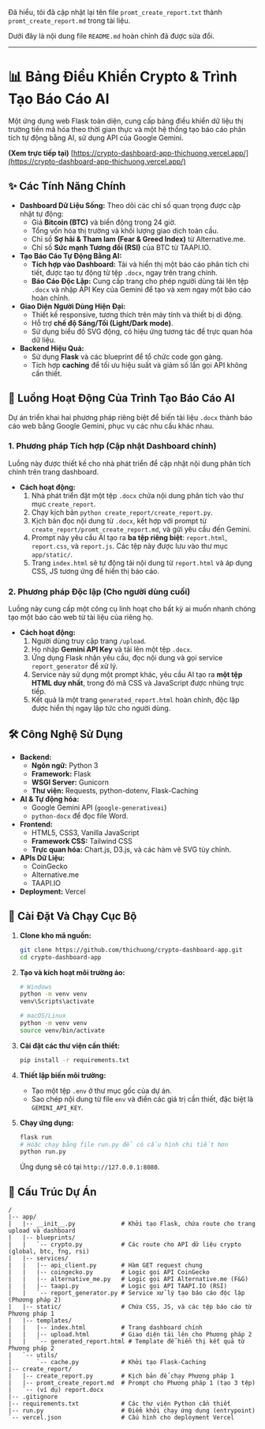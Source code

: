 Đã hiểu, tôi đã cập nhật lại tên file `promt_create_report.txt` thành `promt_create_report.md` trong tài liệu.

Dưới đây là nội dung file `README.md` hoàn chỉnh đã được sửa đổi.

-----

# 📊 Bảng Điều Khiển Crypto & Trình Tạo Báo Cáo AI

Một ứng dụng web Flask toàn diện, cung cấp bảng điều khiển dữ liệu thị trường tiền mã hóa theo thời gian thực và một hệ thống tạo báo cáo phân tích tự động bằng AI, sử dụng API của Google Gemini.

**(Xem trực tiếp tại)** [https://crypto-dashboard-app-thichuong.vercel.app/](https://crypto-dashboard-app-thichuong.vercel.app/)

## ✨ Các Tính Năng Chính

  * **Dashboard Dữ Liệu Sống:** Theo dõi các chỉ số quan trọng được cập nhật tự động:
      * Giá **Bitcoin (BTC)** và biến động trong 24 giờ.
      * Tổng vốn hóa thị trường và khối lượng giao dịch toàn cầu.
      * Chỉ số **Sợ hãi & Tham lam (Fear & Greed Index)** từ Alternative.me.
      * Chỉ số **Sức mạnh Tương đối (RSI)** của BTC từ TAAPI.IO.
  * **Tạo Báo Cáo Tự Động Bằng AI:**
      * **Tích hợp vào Dashboard:** Tải và hiển thị một báo cáo phân tích chi tiết, được tạo tự động từ tệp `.docx`, ngay trên trang chính.
      * **Báo Cáo Độc Lập:** Cung cấp trang cho phép người dùng tải lên tệp `.docx` và nhập API Key của Gemini để tạo và xem ngay một báo cáo hoàn chỉnh.
  * **Giao Diện Người Dùng Hiện Đại:**
      * Thiết kế responsive, tương thích trên máy tính và thiết bị di động.
      * Hỗ trợ **chế độ Sáng/Tối (Light/Dark mode)**.
      * Sử dụng biểu đồ SVG động, có hiệu ứng tương tác để trực quan hóa dữ liệu.
  * **Backend Hiệu Quả:**
      * Sử dụng **Flask** và các blueprint để tổ chức code gọn gàng.
      * Tích hợp **caching** để tối ưu hiệu suất và giảm số lần gọi API không cần thiết.

## 🤖 Luồng Hoạt Động Của Trình Tạo Báo Cáo AI

Dự án triển khai hai phương pháp riêng biệt để biến tài liệu `.docx` thành báo cáo web bằng Google Gemini, phục vụ các nhu cầu khác nhau.

### 1\. Phương pháp Tích hợp (Cập nhật Dashboard chính)

Luồng này được thiết kế cho nhà phát triển để cập nhật nội dung phân tích chính trên trang dashboard.

  * **Cách hoạt động:**
    1.  Nhà phát triển đặt một tệp `.docx` chứa nội dung phân tích vào thư mục `create_report`.
    2.  Chạy kịch bản `python create_report/create_report.py`.
    3.  Kịch bản đọc nội dung từ `.docx`, kết hợp với prompt từ `create_report/promt_create_report.md`, và gửi yêu cầu đến Gemini.
    4.  Prompt này yêu cầu AI tạo ra **ba tệp riêng biệt**: `report.html`, `report.css`, và `report.js`. Các tệp này được lưu vào thư mục `app/static/`.
    5.  Trang `index.html` sẽ tự động tải nội dung từ `report.html` và áp dụng CSS, JS tương ứng để hiển thị báo cáo.

### 2\. Phương pháp Độc lập (Cho người dùng cuối)

Luồng này cung cấp một công cụ linh hoạt cho bất kỳ ai muốn nhanh chóng tạo một báo cáo web từ tài liệu của riêng họ.

  * **Cách hoạt động:**
    1.  Người dùng truy cập trang `/upload`.
    2.  Họ nhập **Gemini API Key** và tải lên một tệp `.docx`.
    3.  Ứng dụng Flask nhận yêu cầu, đọc nội dung và gọi service `report_generator` để xử lý.
    4.  Service này sử dụng một prompt khác, yêu cầu AI tạo ra **một tệp HTML duy nhất**, trong đó mã CSS và JavaScript được nhúng trực tiếp.
    5.  Kết quả là một trang `generated_report.html` hoàn chỉnh, độc lập được hiển thị ngay lập tức cho người dùng.

## 🛠️ Công Nghệ Sử Dụng

  * **Backend:**
      * **Ngôn ngữ:** Python 3
      * **Framework:** Flask
      * **WSGI Server:** Gunicorn
      * **Thư viện:** Requests, python-dotenv, Flask-Caching
  * **AI & Tự động hóa:**
      * Google Gemini API (`google-generativeai`)
      * `python-docx` để đọc file Word.
  * **Frontend:**
      * HTML5, CSS3, Vanilla JavaScript
      * **Framework CSS:** Tailwind CSS
      * **Trực quan hóa:** Chart.js, D3.js, và các hàm vẽ SVG tùy chỉnh.
  * **APIs Dữ Liệu:**
      * CoinGecko
      * Alternative.me
      * TAAPI.IO
  * **Deployment:** Vercel

## 🚀 Cài Đặt Và Chạy Cục Bộ

1.  **Clone kho mã nguồn:**

    ```bash
    git clone https://github.com/thichuong/crypto-dashboard-app.git
    cd crypto-dashboard-app
    ```

2.  **Tạo và kích hoạt môi trường ảo:**

    ```bash
    # Windows
    python -m venv venv
    venv\Scripts\activate

    # macOS/Linux
    python -m venv venv
    source venv/bin/activate
    ```

3.  **Cài đặt các thư viện cần thiết:**

    ```bash
    pip install -r requirements.txt
    ```

4.  **Thiết lập biến môi trường:**

      * Tạo một tệp `.env` ở thư mục gốc của dự án.
      * Sao chép nội dung từ file `env` và điền các giá trị cần thiết, đặc biệt là `GEMINI_API_KEY`.

5.  **Chạy ứng dụng:**

    ```bash
    flask run
    # Hoặc chạy bằng file run.py để có cấu hình chi tiết hơn
    python run.py
    ```

    Ứng dụng sẽ có tại `http://127.0.0.1:8080`.

## 📁 Cấu Trúc Dự Án

```
/
|-- app/
|   |-- __init__.py             # Khởi tạo Flask, chứa route cho trang upload và dashboard
|   |-- blueprints/
|   |   `-- crypto.py           # Các route cho API dữ liệu crypto (global, btc, fng, rsi)
|   |-- services/
|   |   |-- api_client.py       # Hàm GET request chung
|   |   |-- coingecko.py        # Logic gọi API CoinGecko
|   |   |-- alternative_me.py   # Logic gọi API Alternative.me (F&G)
|   |   |-- taapi.py            # Logic gọi API TAAPI.IO (RSI)
|   |   `-- report_generator.py # Service xử lý tạo báo cáo độc lập (Phương pháp 2)
|   |-- static/                 # Chứa CSS, JS, và các tệp báo cáo từ Phương pháp 1
|   |-- templates/
|   |   |-- index.html          # Trang dashboard chính
|   |   |-- upload.html         # Giao diện tải lên cho Phương pháp 2
|   |   `-- generated_report.html # Template để hiển thị kết quả từ Phương pháp 2
|   `-- utils/
|       `-- cache.py            # Khởi tạo Flask-Caching
|-- create_report/
|   |-- create_report.py        # Kịch bản để chạy Phương pháp 1
|   |-- promt_create_report.md  # Prompt cho Phương pháp 1 (tạo 3 tệp)
|   `-- (ví dụ) report.docx
|-- .gitignore
|-- requirements.txt            # Các thư viện Python cần thiết
|-- run.py                      # Điểm khởi chạy ứng dụng (entrypoint)
`-- vercel.json                 # Cấu hình cho deployment Vercel
```